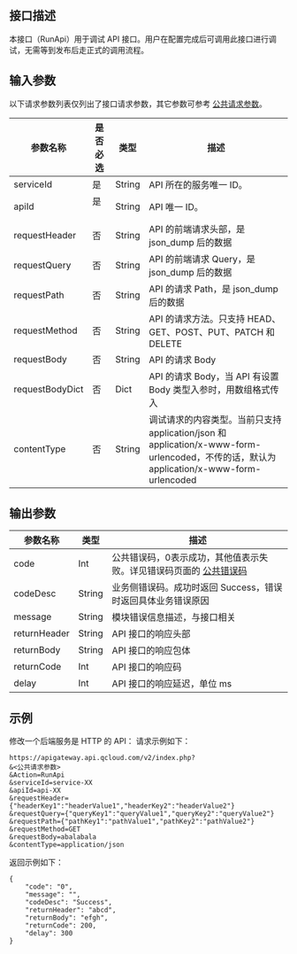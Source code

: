 
## 接口描述

本接口（RunApi）用于调试 API 接口。用户在配置完成后可调用此接口进行调试，无需等到发布后走正式的调用流程。


## 输入参数

以下请求参数列表仅列出了接口请求参数，其它参数可参考 [公共请求参数](https://intl.cloud.tencent.com/document/product/628/18814)。

| 参数名称          | 是否必选 | 类型     | 描述                                       |
| ------------- | ---- | ------ | ---------------------------------------- |
| serviceId     | 是    | String | API 所在的服务唯一 ID。                            |
| apiId         | 是    | String | API 唯一 ID。                                 |
| requestHeader | 否    | String | API 的前端请求头部，是 json_dump 后的数据              |
| requestQuery  | 否    | String | API 的前端请求 Query，是 json_dump 后的数据           |
| requestPath   | 否    | String | API 的请求 Path，是 json_dump 后的数据              |
| requestMethod | 否    | String | API 的请求方法。只支持 HEAD、GET、POST、PUT、PATCH 和 DELETE |
| requestBody   | 否    | String | API 的请求 Body                              |
| requestBodyDict| 否 | Dict | API 的请求 Body，当 API 有设置 Body 类型入参时，用数组格式传入|
| contentType| 否 | String | 调试请求的内容类型。当前只支持 application/json 和 application/x-www-form-urlencoded，不传的话，默认为 application/x-www-form-urlencoded|

## 输出参数
| 参数名称     | 类型   | 描述                                                         |
| ------------ | ------ | ------------------------------------------------------------ |
| code         | Int    | 公共错误码，0表示成功，其他值表示失败。详见错误码页面的 [公共错误码](https://intl.cloud.tencent.com/document/product/628/18822) |
| codeDesc     | String | 业务侧错误码。成功时返回 Success，错误时返回具体业务错误原因 |
| message      | String | 模块错误信息描述，与接口相关                                 |
| returnHeader | String | API 接口的响应头部                                           |
| returnBody   | String | API 接口的响应包体                                           |
| returnCode   | Int    | API 接口的响应码                                             |
| delay        | Int    | API 接口的响应延迟，单位 ms                                  |


## 示例 

修改一个后端服务是 HTTP 的 API：
请求示例如下：
```
https://apigateway.api.qcloud.com/v2/index.php?
&<公共请求参数>
&Action=RunApi
&serviceId=service-XX
&apiId=api-XX
&requestHeader={"headerKey1":"headerValue1","headerKey2":"headerValue2"}
&requestQuery={"queryKey1":"queryValue1","queryKey2":"queryValue2"}
&requestPath={"pathKey1":"pathValue1","pathKey2":"pathValue2"}
&requestMethod=GET
&requestBody=abalabala
&contentType=application/json
```
返回示例如下：
```
{
	"code": "0",
	"message": "",
	"codeDesc": "Success",
	"returnHeader": "abcd",
	"returnBody": "efgh",
	"returnCode": 200,
	"delay": 300
}
```
